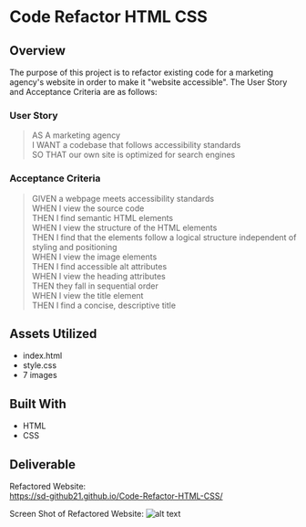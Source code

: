 # **Code Refactor HTML CSS**

## **Overview**
The purpose of this project is to refactor existing code for a marketing agency's website in order to make it "website accessible". The User Story and Acceptance Criteria are as follows:

### **User Story**

> AS A marketing agency  
I WANT a codebase that follows accessibility standards  
SO THAT our own site is optimized for search engines  


### **Acceptance Criteria**

>GIVEN a webpage meets accessibility standards  
WHEN I view the source code  
THEN I find semantic HTML elements  
WHEN I view the structure of the HTML elements  
THEN I find that the elements follow a logical structure independent of styling and positioning  
WHEN I view the image elements  
THEN I find accessible alt attributes  
WHEN I view the heading attributes  
THEN they fall in sequential order  
WHEN I view the title element  
THEN I find a concise, descriptive title

## **Assets Utilized**  

- index.html
- style.css
- 7 images

## **Built With**
* HTML
* CSS

## **Deliverable**

Refactored Website:  
https://sd-github21.github.io/Code-Refactor-HTML-CSS/

Screen Shot of Refactored Website:
![alt text](screencapture-sd-github21-github-io-code-refactor.png)